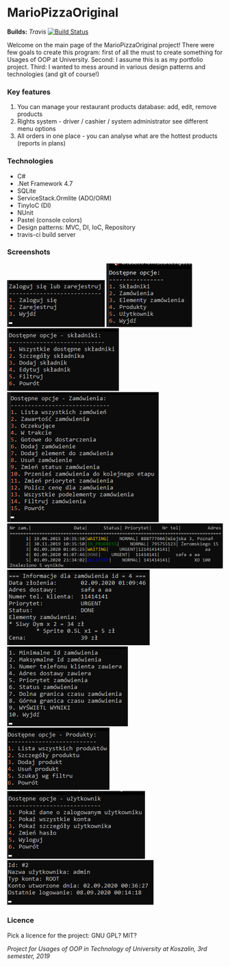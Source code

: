# MarioPizzaOriginal #
**Builds:** *Travis* [![Build Status](https://travis-ci.com/YourSenseiCreeper/MarioPizzaOriginal.svg?token=ph5wu2XhfxsxxyUAofDV&branch=trunk)](https://travis-ci.com/YourSenseiCreeper/MarioPizzaOriginal)

Welcome on the main page of the MarioPizzaOriginal project! There were few goals to create this program: first of all the must to create something for Usages of OOP at University. Second: I assume this is as my portfolio project. Third: I wanted to mess around in various design patterns and technologies (and git of course!)
### Key features
 1. You can manage your restaurant products database: add, edit, remove products
 2. Rights system - driver / cashier / system administrator see different menu options
 3. All orders in one place - you can analyse what are the hottest products (reports in plans)
### Technologies
 - C#
 - .Net Framework 4.7
 - SQLite
 - ServiceStack.Ormlite (ADO/ORM)
 - TinyIoC (DI)
 - NUnit
 - Pastel (console colors)
 - Design patterns: MVC, DI, IoC, Repository
 - travis-ci build server
### Screenshots
![Login screen](https://github.com/YourSenseiCreeper/MarioPizzaOriginal/blob/FilterCancelation/resources/screen-1.png)
![Main menu of the programme](https://github.com/YourSenseiCreeper/MarioPizzaOriginal/blob/FilterCancelation/resources/screen-2.png)
![Ingredients menu](https://github.com/YourSenseiCreeper/MarioPizzaOriginal/blob/FilterCancelation/resources/screen-3.png)
![Orders menu](https://github.com/YourSenseiCreeper/MarioPizzaOriginal/blob/FilterCancelation/resources/screen-4.png)
![Order list](https://github.com/YourSenseiCreeper/MarioPizzaOriginal/blob/FilterCancelation/resources/screen-5.png)
![Order details](https://github.com/YourSenseiCreeper/MarioPizzaOriginal/blob/FilterCancelation/resources/screen-6.png)
![Orders filtering menu](https://github.com/YourSenseiCreeper/MarioPizzaOriginal/blob/FilterCancelation/resources/screen-7.png)
![Products menu](https://github.com/YourSenseiCreeper/MarioPizzaOriginal/blob/FilterCancelation/resources/screen-8.png)
![User menu](https://github.com/YourSenseiCreeper/MarioPizzaOriginal/blob/FilterCancelation/resources/screen-9.png)
![Current user details](https://github.com/YourSenseiCreeper/MarioPizzaOriginal/blob/FilterCancelation/resources/screen-10.png)
### Licence
  Pick a licence for the project: GNU GPL? MIT?
  
*Project for Usages of OOP in Technology of University at Koszalin, 3rd semester, 2019*
